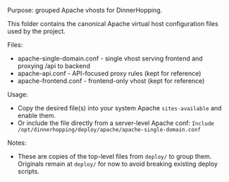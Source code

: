 Purpose: grouped Apache vhosts for DinnerHopping.

This folder contains the canonical Apache virtual host configuration files used by the project.

Files:
- apache-single-domain.conf  - single vhost serving frontend and proxying /api to backend
- apache-api.conf           - API-focused proxy rules (kept for reference)
- apache-frontend.conf      - frontend-only vhost (kept for reference)

Usage:
- Copy the desired file(s) into your system Apache `sites-available` and enable them.
- Or include the file directly from a server-level Apache conf: `Include /opt/dinnerhopping/deploy/apache/apache-single-domain.conf`

Notes:
- These are copies of the top-level files from `deploy/` to group them. Originals remain at `deploy/` for now to avoid breaking existing deploy scripts.
